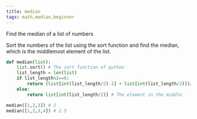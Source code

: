 ```yaml
---
title: median
tags: math,median,beginner
---
```

Find the median of a list of numbers

Sort the numbers of the list using the sort function and find the median, which is the middlemost element of the list.

```py
def median(list):
	list.sort() # The sort function of python
	list_length = len(list)
	if list_length%2==0:
		return (list[int(list_length/2)-1] + list[int(list_length/2)])/2 # Mean of the middle two elements
	else:
		return list[int(list_length/2)] # The element in the middle

```

```py
median([1,2,3]) # 2
median([1,2,3,4]) # 2.5
```
